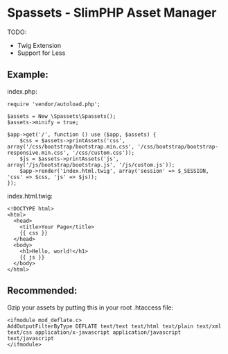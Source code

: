 Spassets - SlimPHP Asset Manager
================================

TODO:
* Twig Extension
* Support for Less

Example:
--------

index.php:

	require 'vendor/autoload.php';
	
	$assets = New \Spassets\Spassets();
	$assets->minify = true;
	
	$app->get('/', function () use ($app, $assets) {
		$css = $assets->printAssets('css', array('/css/bootstrap/bootstrap.min.css', '/css/bootstrap/bootstrap-responsive.min.css', '/css/custom.css'));
		$js = $assets->printAssets('js', array('/js/bootstrap/bootstrap.js', '/js/custom.js'));
	    $app->render('index.html.twig', array('session' => $_SESSION, 'css' => $css, 'js' => $js));
	});

index.html.twig:

	<!DOCTYPE html>
	<html>
	  <head>
	    <title>Your Page</title>
	    {{ css }}
	  </head>
	  <body>
	    <h1>Hello, world!</h1>
	    {{ js }}
	  </body>
	</html>

Recommended:
------------

Gzip your assets by putting this in your root .htaccess file:

	<ifmodule mod_deflate.c>
	AddOutputFilterByType DEFLATE text/text text/html text/plain text/xml text/css application/x-javascript application/javascript text/javascript
	</ifmodule>
	
	
